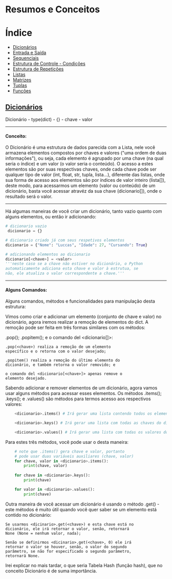 # Resumos e Conceitos
# Índice 



* [Dicionários](#Dicionarios)
* [Entrada e Saída](#Entrada-e-Saída)
* [Sequenciais](#Sequenciais)
* [Estrutura de Controle - Condições](#Estrutura-de-Controle---Condições)
* [Estrutura de Repetições](#Estrutura-de-Repetições)
* [Listas](#Listas)
* [Matrizes](#Matrizes)
* [Tuplas](#Tuplas)
* [Funções](#Funcoes)

## [Dicionários](#Dicionarios)

Dicionário - type(dict) - {} - chave - valor
___________
#### **Conceito:**

O Dicionário é uma estrutura de dados parecida com a Lista,
nele você armazena elementos compostos por chaves e valores
("uma ordem de duas informações"), ou seja, cada elemento é 
agrupado por uma chave (na qual seria o índice) e um valor 
(o valor seria o conteúdo). O acesso a estes elementos são
por suas respectivas chaves, onde cada chave pode ser
qualquer tipo de valor (int, float, str, tupla, lista...), 
diferente das listas, onde sua forma de acesso aos elementos 
são por índices de valor inteiro (lista[<int>]), deste modo,
para acessarmos um elemento (valor ou conteúdo) de um dicionário,
basta você acessar atravéz da sua chave (dicionario[<chave>]),
onde o resultado será o valor.
____________________________________________________________
Há algumas maneiras de você criar um dicionário, tanto vazio
quanto com alguns elementos, ou então ir adicionando:

~~~python
# dicionario vazio
 dicionario = {} 

# dicionario criado já com seus respetivos elementos
dicionario = {"Nome": "Luccas", "Idade": 27, "Cursando": True}

# adicionando elementos ao dicionario
dicionario[<chave>] = <valor>
'''neste caso se a chave não estiver no dicionário, o Python
automaticamente adiciona esta chave e valor à estrutua, se
não, ele atualiza o valor correspondente a chave.'''
~~~
__________________
#### **Alguns Comandos:**

Alguns comandos, métodos e funcionalidades para manipulação 
desta estrutura:

Vimos como criar e adicionar um elemento (conjunto de chave e 
valor) no dicionário, agora iremos realizar a remoção de 
elementos do dict. A remoção pode ser feita em três formas 
similares com os métodos:


<dicionario>.pop(<chave>); 
<dicionario>.popitem(); 
e o comando del <dicionario[<chave>]>:

	.pop(<chave>) realiza a remoção de um elemento 
	específico e o retorna com o valor desejado;

	.popitem() realiza a remoção do último elemento do 
	dicionário, e também retorna o valor removido; e

	o comando del <dicionario[<chave>]> apenas remove o 
	elemento desejado.

Sabendo adicionar e remover elementos de um dicionário, agora 
vamos usar alguns métodos para acessar esses elementos. Os 
métodos <dicionario>.items(); <dicionario>.keys(); e 
<dicionario>.values() são métodos para termos acesso aos 
respectivos valores:

~~~python
	<dicionario>.items() # Irá gerar uma lista contendo todos os elementos (dentro de uma tupla) do dicionário;

	<dicionario>.keys() # Irá gerar uma lista com todas as chaves do dicionário;

	<dicionario>.values() # Irá gerar uma lista com todas os valores do dicionário.
~~~
		
Para estes três métodos, você pode usar o <for> desta maneira:

~~~python
	# note que .items() gera chave e valor, portanto
	# pode usar duas variáveis auxiliares (chave, valor)
	for chave, valor in <dicionario>.items():
		print(chave, valor)
		
	for chave in <dicionario>.keys():
		print(chave)

	for valor in <dicionario>.values():
		print(chave)
~~~

Outra maneira de você acessar um dicionário é usando o método
<dicinario>.get(<chave>) - este métodos é muito útil quando
você quer saber se um elemento está contido no dicionário:

	Se usarmos <dicinario>.get(<chave>) e esta chave está no
	dicionário, ele irá retornar o valor, senão, retornará
	None (None = nenhum valor, nada);

	Senão se definirmos <dicinario>.get(<chave>, 0) ele irá 
	retornar o valor se houver, senão, o valor do segundo 
	parâmetro, se não for especificado o segundo parâmetro,
	retornará None.

Irei explicar no mais tardar, o que seria Tabela Hash (função hash),
que no conceito Dicionário é de suma importância.

